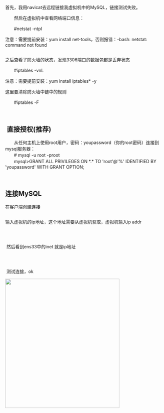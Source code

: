 <div class="postbody">
            
<div id="cnblogs_post_body" class="blogpost-body ">
    <p>首先，我用navicat去远程链接我虚拟机中的MySQL，链接测试失败。</p>
<p>　　然后在虚拟机中查看网络端口信息：</p>
<p>　　#netstat -ntpl</p>
<p>注意：需要提前安装：yum install net-tools，否则报错：-bash: netstat: command not found&nbsp;</p>
<p><img src="https://img2018.cnblogs.com/blog/1073044/201905/1073044-20190525120705915-722933473.png" alt=""></p>
<p>之后查看了防火墙的状态，发现3306端口的数据包都是丢弃状态</p>
<p>　　#iptables&nbsp;-vnL</p>
<p>注意：需要提前安装：yum install iptables* -y</p>
<p>这里要清除防火墙中链中的规则</p>
<p>　　#iptables&nbsp;-F</p>
<p>&nbsp;</p>
<h2>&nbsp;直接授权(推荐)</h2>
<p>　　从任何主机上使用root用户，密码：youpassword（你的root密码）连接到mysql服务器：<br>　　# mysql -u root -proot&nbsp;<br>　　mysql&gt;GRANT ALL PRIVILEGES ON *.* TO 'root'@'%' IDENTIFIED BY 'youpassword' WITH GRANT OPTION;</p>
<p>&nbsp;</p>
<h2>连接MySQL</h2>
<p>在客户端创建连接</p>
<p><img src="https://img2018.cnblogs.com/blog/1073044/201905/1073044-20190525122201605-635490689.png" alt=""></p>
<p>输入虚拟机的ip地址，这个地址需要从虚拟机获取，虚拟机输入ip addr</p>
<p><img src="https://img2018.cnblogs.com/blog/1073044/201905/1073044-20190525144126559-1564685008.png" alt=""></p>
<p>&nbsp;</p>
<p>&nbsp;然后看到ens33中的inet&nbsp;就是ip地址</p>
<p>&nbsp;</p>
<p><img src="https://img2018.cnblogs.com/blog/1073044/201905/1073044-20190525122559394-1008369908.png" alt=""></p>
<p>&nbsp;测试连接，ok</p>
<p><img src="https://img2018.cnblogs.com/blog/1073044/201905/1073044-20190525144320131-1145227332.png" alt="" width="365" height="412"></p>
<p>&nbsp;</p>
</div>
<div id="MySignature"></div>
<div class="clear"></div>
